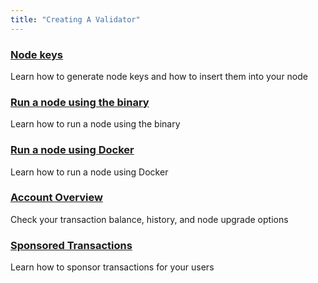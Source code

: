 ```yaml
---
title: "Creating A Validator"
---
```


<div class="docs-card-container">
<div class="row row-cols-1 row-cols-md-3a g-4">

  <div class="col">
    <div class="card card-body h-100 d-flex flex-column" >
    <a href="/builders/generate_and_insert_node_key" class="card-title card-link stretched-link"> <h3>Node keys</h3></a>
    <p class="card-text">Learn how to generate node keys and how to insert them into your node</p>
</div>
</div>

  <div class="col">
    <div class="card card-body h-100 d-flex flex-column">
    <a href="/builders/run_node_using_binary" class="card-title card-link stretched-link"> <h3>Run a node using the binary</h3></a>
    <p class="card-text">Learn how to run a node using the binary</p>
</div>
</div>

  <div class="col">
    <div class="card card-body h-100 d-flex flex-column">
    <a href="/builders/run_node_using_docker" class="card-title card-link stretched-link"> <h3>Run a node using Docker</h3></a>
    <p class="card-text">Learn how to run a node using Docker</p>
</div>
</div>
</div>
</div>

<div class="docs-card-container">
<div class="row row-cols-1 row-cols-md-3a g-4">

  <div class="col">
    <div class="card card-body h-100 d-flex flex-column">
    <a href="/builders/portal" class="card-title card-link stretched-link"> <h3>Account Overview</h3></a>
    <p class="card-text">Check your transaction balance, history, and node upgrade options</p>
</div>
</div>

  <div class="col">
    <div class="card card-body h-100 d-flex flex-column">
    <a href="/builders/sponsored_transactions" class="card-title card-link stretched-link"> <h3>Sponsored Transactions</h3></a>
    <p class="card-text">Learn how to sponsor transactions for your users</p>
</div>
</div>

<div class="col">
    
</div>

</div>
</div>
